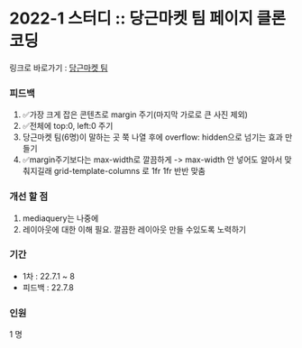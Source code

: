 <h1>
  2022-1 스터디 :: 당근마켓 팀 페이지 클론코딩
</h1>

링크로 바로가기 : <a href="https://kwakminjung.github.io/Clonecoding/">당근마켓 팀<a>

<h3>피드백</h3>
<ol>
  <li>✅가장 크게 잡은 콘텐츠로 margin 주기(마지막 가로로 큰 사진 제외)</li>
  <li>✅전체에 top:0, left:0 주기</li>
  <li>당근마켓 팀(6명)이 말하는 곳 쭉 나열 후에 overflow: hidden으로 넘기는 효과 만들기</li>
  <li>✅margin주기보다는 max-width로 깔끔하게 -> max-width 안 넣어도 알아서 맞춰지길래 grid-template-columns 로 1fr 1fr 반반 맞춤</li>
</ol>

<h3>개선 할 점</h3>
<ol>
  <li>mediaquery는 나중에</li>
  <li>레이아웃에 대한 이해 필요. 깔끔한 레이아웃 만들 수있도록 노력하기</li>
</ol>

<h3>기간</h3>
<ul>
  <li>1차 : 22.7.1 ~ 8</li>
  <li>피드백 : 22.7.8</li>
</ul>
<h3>인원 </h3>1 명
